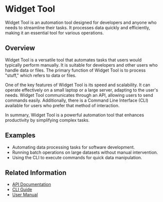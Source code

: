 # Widget Tool
<!-- topic-type: concept -->
Widget Tool is an automation tool designed for developers and anyone who needs to streamline their tasks. It processes data quickly and efficiently, making it an essential tool for various operations.

## Overview
Widget Tool is a versatile tool that automates tasks that users would typically perform manually. It is suitable for developers and other users who handle data or files. The primary function of Widget Tool is to process "stuff," which refers to data or files. 

One of the key features of Widget Tool is its speed and scalability. It can operate effectively on a small laptop or a large server, adapting to the user's needs. Widget Tool communicates through an API, allowing users to send commands easily. Additionally, there is a Command Line Interface (CLI) available for users who prefer that method of interaction.

In summary, Widget Tool is a powerful automation tool that enhances productivity by simplifying complex tasks.

## Examples
- Automating data processing tasks for software development.
- Running batch operations on large datasets without manual intervention.
- Using the CLI to execute commands for quick data manipulation.

## Related Information
- [API Documentation](#)
- [CLI Guide](#)
- [User Manual](#)